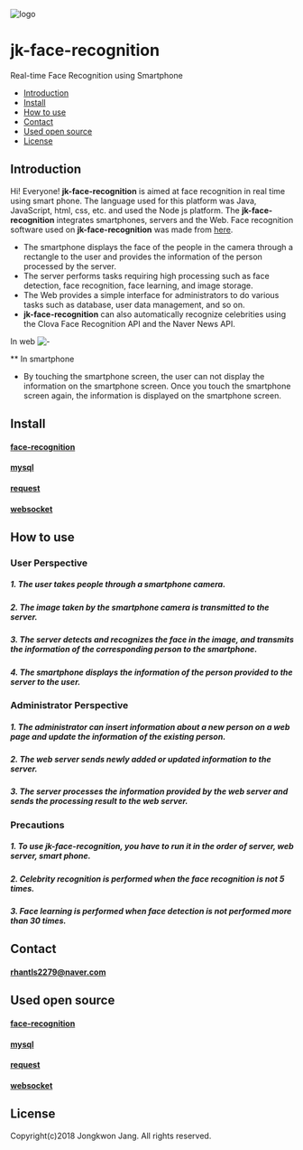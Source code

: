 ![logo](https://user-images.githubusercontent.com/46180332/50475050-a2dd3b80-0a06-11e9-9d58-5b83db661284.png) 
# jk-face-recognition 

Real-time Face Recognition using Smartphone

* [Introduction](#introduction)
* [Install](#install)
* [How to use](#how-to-use)
* [Contact](#contact)
* [Used open source](#used-open-source)
* [License](#license)

## Introduction
Hi! Everyone!
**jk-face-recognition** is aimed at face recognition in real time using smart phone. The language used for this platform was Java, JavaScript, html, css, etc. and used the Node js platform. The **jk-face-recognition** integrates smartphones, servers and the Web. Face recognition software used on **jk-face-recognition** was made from [here](https://github.com/justadudewhohacks/face-recognition.js).

* The smartphone displays the face of the people in the camera through a rectangle to the user and provides the information of the person processed by the server.
* The server performs tasks requiring high processing such as face detection, face recognition, face learning, and image storage.
* The Web provides a simple interface for administrators to do various tasks such as database, user data management, and so on.
* **jk-face-recognition** can also automatically recognize celebrities using the Clova Face Recognition API and the Naver News API.

In web
![-](https://user-images.githubusercontent.com/46180332/50533598-1f3f5e00-0b70-11e9-9a64-cd5dd3962c83.gif)

** In smartphone

* By touching the smartphone screen, the user can not display the information on the smartphone screen. Once you touch the smartphone screen again, the information is displayed on the smartphone screen.

## Install

#### [face-recognition](https://github.com/justadudewhohacks/face-recognition.js)

#### [mysql](https://github.com/mysqljs/mysql)

#### [request](https://github.com/request/request)

#### [websocket](https://github.com/theturtle32/WebSocket-Node)

## How to use

### User Perspective
##### 1. The user takes people through a smartphone camera.
##### 2. The image taken by the smartphone camera is transmitted to the server.
##### 3. The server detects and recognizes the face in the image, and transmits the information of the corresponding person to the smartphone.
##### 4. The smartphone displays the information of the person provided to the server to the user.

### Administrator Perspective
##### 1. The administrator can insert information about a new person on a web page and update the information of the existing person.
##### 2. The web server sends newly added or updated information to the server.
##### 3. The server processes the information provided by the web server and sends the processing result to the web server.

### Precautions
##### 1. To use **jk-face-recognition**, you have to run it in the order of server, web server, smart phone.
##### 2. Celebrity recognition is performed when the face recognition is not 5 times.
##### 3. Face learning is performed when face detection is not performed more than 30 times.

## Contact
#### rhantls2279@naver.com

## Used open source

#### [face-recognition](https://github.com/justadudewhohacks/face-recognition.js)

#### [mysql](https://github.com/mysqljs/mysql)

#### [request](https://github.com/request/request)

#### [websocket](https://github.com/theturtle32/WebSocket-Node)

## License
Copyright(c)2018 Jongkwon Jang. All rights reserved.

